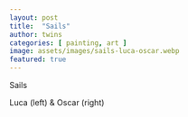 ```yaml
---
layout: post
title:  "Sails"
author: twins
categories: [ painting, art ]
image: assets/images/sails-luca-oscar.webp
featured: true
---
```

Sails

Luca (left) & Oscar (right)
